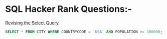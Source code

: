 # SQL Hacker Rank Questions:-

[Revising the Select Query](https://www.hackerrank.com/challenges/revising-the-select-query/submissions/code/179520119)
```sql
SELECT * FROM CITY WHERE COUNTRYCODE = 'USA' AND POPULATION >= 100000;
```
